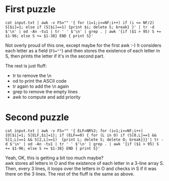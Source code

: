 # First puzzle

```
cat input.txt | awk -v FS="" '{ for (i=1;i<=NF;i++) if (i <= NF/2) S[$i]=1; else if (S[$i]==1) {print $i; delete S; break} }' | tr -d $'\n' | od -An -tu1 | tr ' ' $'\n' | grep . | awk '{if ($1 > 95) S += $1-96; else S += $1-38} END { print S}'
```

Not overly proud of this one, except maybe for the first awk :-) It considers each letter as a field (`FS=""`) and then stores the existence of each letter in S, then prints the letter if it's in the second part.

The rest is just fluff: 

* tr to remove the \n
* od to print the ASCII code
* tr again to add the \n again
* grep to remove the empty lines
* awk to compute and add priority

# Second puzzle

```
cat input.txt | awk -v FS="" '{ ELF=NR%3; for (i=1;i<=NF;i++) {O[$i]=1; S[ELF,$i]=1}; if (ELF==0) { for (L in O) if (S[0,L]==1 && S[1,L]==1 && S[2,L]==1)  {print L; delete S; delete O; break}}}'| tr -d $'\n' | od -An -tu1 | tr ' ' $'\n' | grep . | awk '{if ($1 > 95) S += $1-96; else S += $1-38} END { print S}'
```

Yeah, OK, this is getting a bit too much maybe?    
awk stores all letters in O and the existence of each letter in a 3-line array S. Then, every 3 lines, it loops over the letters in O and checks in S if it was there on the 3 lines. The rest of the fluff is the same as above.